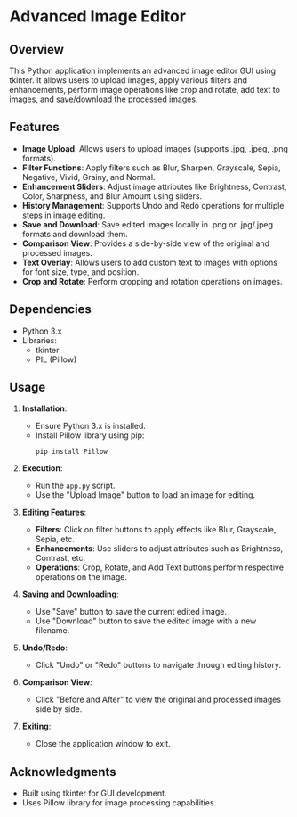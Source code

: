 # Advanced Image Editor

## Overview
This Python application implements an advanced image editor GUI using tkinter. It allows users to upload images, apply various filters and enhancements, perform image operations like crop and rotate, add text to images, and save/download the processed images.

## Features
- **Image Upload**: Allows users to upload images (supports .jpg, .jpeg, .png formats).
- **Filter Functions**: Apply filters such as Blur, Sharpen, Grayscale, Sepia, Negative, Vivid, Grainy, and Normal.
- **Enhancement Sliders**: Adjust image attributes like Brightness, Contrast, Color, Sharpness, and Blur Amount using sliders.
- **History Management**: Supports Undo and Redo operations for multiple steps in image editing.
- **Save and Download**: Save edited images locally in .png or .jpg/.jpeg formats and download them.
- **Comparison View**: Provides a side-by-side view of the original and processed images.
- **Text Overlay**: Allows users to add custom text to images with options for font size, type, and position.
- **Crop and Rotate**: Perform cropping and rotation operations on images.

## Dependencies
- Python 3.x
- Libraries:
  - tkinter
  - PIL (Pillow)

## Usage
1. **Installation**:
   - Ensure Python 3.x is installed.
   - Install Pillow library using pip:
     ```
     pip install Pillow
     ```

2. **Execution**:
   - Run the `app.py` script.
   - Use the "Upload Image" button to load an image for editing.

3. **Editing Features**:
   - **Filters**: Click on filter buttons to apply effects like Blur, Grayscale, Sepia, etc.
   - **Enhancements**: Use sliders to adjust attributes such as Brightness, Contrast, etc.
   - **Operations**: Crop, Rotate, and Add Text buttons perform respective operations on the image.

4. **Saving and Downloading**:
   - Use "Save" button to save the current edited image.
   - Use "Download" button to save the edited image with a new filename.

5. **Undo/Redo**:
   - Click "Undo" or "Redo" buttons to navigate through editing history.

6. **Comparison View**:
   - Click "Before and After" to view the original and processed images side by side.

7. **Exiting**:
   - Close the application window to exit.

## Acknowledgments
- Built using tkinter for GUI development.
- Uses Pillow library for image processing capabilities.

